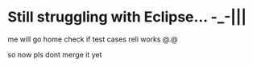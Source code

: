 # Still struggling with Eclipse... -_-|||
me will go home check if test cases reli works @.@

so now pls dont merge it yet 
